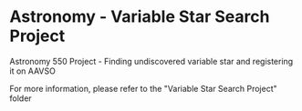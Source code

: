 # Astronomy - Variable Star Search Project

Astronomy 550 Project - Finding undiscovered variable star and registering it on AAVSO

For more information, please refer to the "Variable Star Search Project" folder

